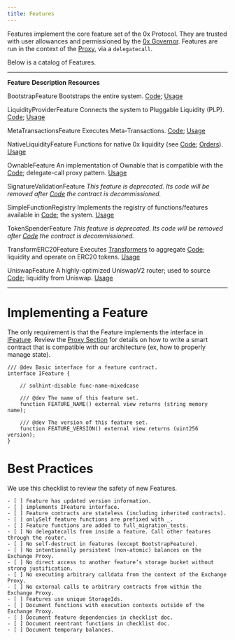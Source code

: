 ```yaml
---
title: Features
---
```


Features implement the core feature set of the 0x Protocol. They are
trusted with user allowances and permissioned by the [0x
Governor](./governor.html). Features are run in the context of the
[Proxy](../proxy.html), via a `delegatecall`.

Below is a catalog of Features.

  ---------------------------- ----------------------------------------------------------- --------------------------------------------------------------------------------------------------------------------------------------------
  **Feature**                  **Description**                                             **Resources**

  BootstrapFeature             Bootstraps the entire system.                               [Code](https://github.com/0xProject/protocol/blob/development/contracts/zero-ex/contracts/src/features/BootstrapFeature.sol);
                                                                                           [Usage](./proxy.html#bootstrapping)

  LiquidityProviderFeature     Connects the system to Pluggable Liquidity (PLP).           [Code](https://github.com/0xProject/protocol/blob/development/contracts/zero-ex/contracts/src/features/LiquidityProviderFeature.sol);
                                                                                           [Usage](../advanced/plp.html#trading-with-a-liquidity-provider)

  MetaTransactionsFeature      Executes Meta-Transactions.                                 [Code](https://github.com/0xProject/protocol/blob/development/contracts/zero-ex/contracts/src/features/MetaTransactionsFeature.sol);
                                                                                           [Usage](../advanced/mtx.html)

  NativeLiquidityFeature       Functions for native 0x liquidity (see                      [Code](https://github.com/0xProject/protocol/blob/development/contracts/zero-ex/contracts/src/features/NativeOrdersFeature.sol);
                               [Orders](../basics/orders.html)).                           [Usage](../basics/functions.html)

  OwnableFeature               An implementation of Ownable that is compatible with the    [Code](https://github.com/0xProject/protocol/blob/development/contracts/zero-ex/contracts/src/features/OwnableFeature.sol);
                               delegate-call proxy pattern.                                [Usage](./architecture/proxy.html#ownership)

  SignatureValidationFeature   *This feature is deprecated. Its code will be removed after [Code](https://github.com/0xProject/protocol/blob/development/contracts/zero-ex/contracts/src/features/SignatureValidatorFeature.sol)
                               the contract is decommissioned.*                            

  SimpleFunctionRegistry       Implements the registry of functions/features available in  [Code](https://github.com/0xProject/protocol/blob/development/contracts/zero-ex/contracts/src/features/SimpleFunctionRegistryFeature.sol);
                               the system.                                                 [Usage](./proxy.html#function-registry)

  TokenSpenderFeature          *This feature is deprecated. Its code will be removed after [Code](https://github.com/0xProject/protocol/blob/development/contracts/zero-ex/contracts/src/features/TokenSpenderFeature.sol)
                               the contract is decommissioned.*                            

  TransformERC20Feature        Executes [Transformers](./transformers.html) to aggregate   [Code](https://github.com/0xProject/protocol/blob/development/contracts/zero-ex/contracts/src/features/TransformERC20Feature.sol);
                               liquidity and operate on ERC20 tokens.                      [Usage](../advanced/erc20_transformations.html)

  UniswapFeature               A highly-optimized UniswapV2 router; used to source         [Code](https://github.com/0xProject/protocol/blob/development/contracts/zero-ex/contracts/src/features/UniswapFeature.sol);
                               liquidity from Uniswap.                                     [Usage](../advanced/uniswap.html)
  ---------------------------- ----------------------------------------------------------- --------------------------------------------------------------------------------------------------------------------------------------------

# Implementing a Feature

The only requirement is that the Feature implements the interface in
[IFeature](https://github.com/0xProject/protocol/blob/development/contracts/zero-ex/contracts/src/features/IFeature.sol).
Review the [Proxy Section](./proxy.html) for details on how to write a
smart contract that is compatible with our architecture (ex, how to
properly manage state).

``` {.solidity}
/// @dev Basic interface for a feature contract.
interface IFeature {

    // solhint-disable func-name-mixedcase

    /// @dev The name of this feature set.
    function FEATURE_NAME() external view returns (string memory name);

    /// @dev The version of this feature set.
    function FEATURE_VERSION() external view returns (uint256 version);
}
```

# Best Practices

We use this checklist to review the safety of new Features.

    - [ ] Feature has updated version information.
    - [ ] implements IFeature interface.
    - [ ] Feature contracts are stateless (including inherited contracts).
    - [ ] onlySelf feature functions are prefixed with _.
    - [ ] Feature functions are added to full_migration_tests.
    - [ ] No delegatecalls from inside a feature. Call other features through the router.
    - [ ] No self-destruct in features (except BootstrapFeature).
    - [ ] No intentionally persistent (non-atomic) balances on the Exchange Proxy.
    - [ ] No direct access to another feature’s storage bucket without strong justification.
    - [ ] No executing arbitrary calldata from the context of the Exchange Proxy.
    - [ ] No external calls to arbitrary contracts from within the Exchange Proxy.
    - [ ] Features use unique StorageIds. 
    - [ ] Document functions with execution contexts outside of the Exchange Proxy.
    - [ ] Document feature dependencies in checklist doc.
    - [ ] Document reentrant functions in checklist doc.
    - [ ] Document temporary balances.
